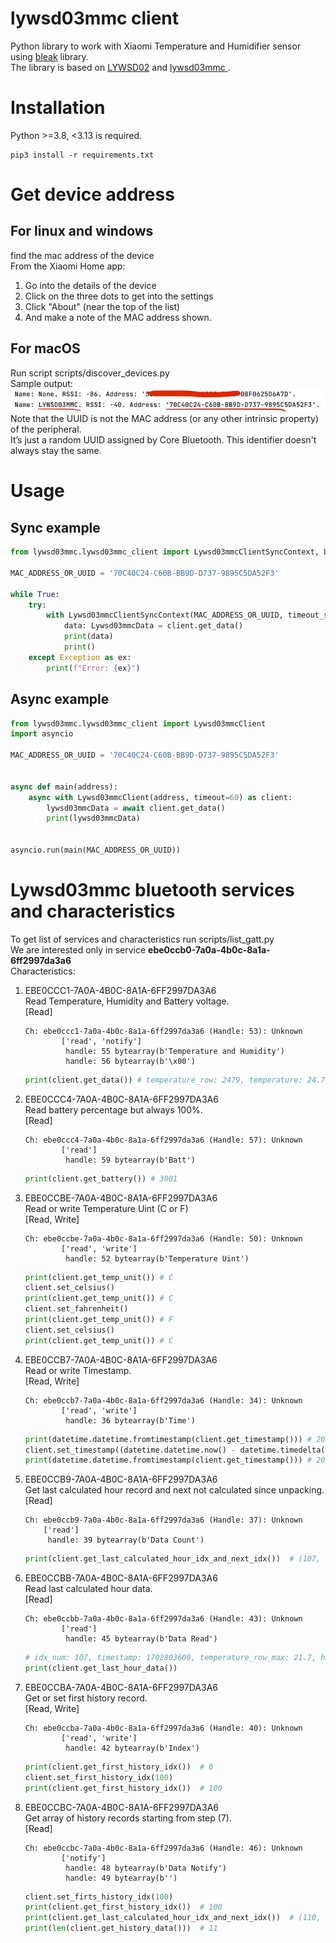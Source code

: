 # lywsd03mmc client
Python library to work with Xiaomi Temperature and Humidifier sensor using [bleak](https://pypi.org/project/bleak/) library.   
The library is based on [LYWSD02](https://github.com/h4/lywsd02) and [lywsd03mmc
](https://github.com/uduncanu/lywsd03mmc).

# Installation
Python >=3.8, <3.13 is required.
```commandline
pip3 install -r requirements.txt
```

# Get device address
## For linux and windows
find the mac address of the device  
From the Xiaomi Home app:
1. Go into the details of the device
2. Click on the three dots to get into the settings
3. Click "About" (near the top of the list)
4. And make a note of the MAC address shown.

## For macOS
Run script scripts/discover_devices.py   
Sample output:  
![discover.png](pics%2Fdiscover.png)   
Note that the UUID is not the MAC address (or any other intrinsic property) of the peripheral.  
It’s just a random UUID assigned by Core Bluetooth. This identifier doesn't always stay the same.  

# Usage
## Sync example
```python
from lywsd03mmc.lywsd03mmc_client import Lywsd03mmcClientSyncContext, Lywsd03mmcData

MAC_ADDRESS_OR_UUID = '70C40C24-C60B-BB9D-D737-9895C5DA52F3'

while True:
    try:
        with Lywsd03mmcClientSyncContext(MAC_ADDRESS_OR_UUID, timeout_sec=60) as client:
            data: Lywsd03mmcData = client.get_data()
            print(data)
            print()
    except Exception as ex:
        print(f"Error: {ex}")
```
## Async example
```python
from lywsd03mmc.lywsd03mmc_client import Lywsd03mmcClient
import asyncio

MAC_ADDRESS_OR_UUID = '70C40C24-C60B-BB9D-D737-9895C5DA52F3'


async def main(address):
    async with Lywsd03mmcClient(address, timeout=60) as client:
        lywsd03mmcData = await client.get_data()
        print(lywsd03mmcData)


asyncio.run(main(MAC_ADDRESS_OR_UUID))
```

# Lywsd03mmc bluetooth services and characteristics     
To get list of services and characteristics run scripts/list_gatt.py    
We are interested only in service <b>ebe0ccb0-7a0a-4b0c-8a1a-6ff2997da3a6</b>     
Characteristics:     
1. EBE0CCC1-7A0A-4B0C-8A1A-6FF2997DA3A6   
    Read Temperature, Humidity and Battery voltage.  
    [Read]
    ```text
    Ch: ebe0ccc1-7a0a-4b0c-8a1a-6ff2997da3a6 (Handle: 53): Unknown
    		['read', 'notify']
    		 handle: 55 bytearray(b'Temperature and Humidity')
    		 handle: 56 bytearray(b'\x00')
    ```
    ```python
    print(client.get_data()) # temperature_row: 2479, temperature: 24.79, hum: 33, battery_vol: 2994, battery_percentage: 89
    ```
2. EBE0CCC4-7A0A-4B0C-8A1A-6FF2997DA3A6        
    Read battery percentage but always 100%.       
    [Read]
    ```text
    Ch: ebe0ccc4-7a0a-4b0c-8a1a-6ff2997da3a6 (Handle: 57): Unknown
    		['read']
    		 handle: 59 bytearray(b'Batt')
    ```
    ```python
    print(client.get_battery()) # 3001
    ```
3. EBE0CCBE-7A0A-4B0C-8A1A-6FF2997DA3A6     
    Read or write Temperature Uint (C or F)     
    [Read, Write]     
    ```text
    Ch: ebe0ccbe-7a0a-4b0c-8a1a-6ff2997da3a6 (Handle: 50): Unknown
    		['read', 'write']
    		 handle: 52 bytearray(b'Temperature Uint')
    ```
    ```python
    print(client.get_temp_unit()) # C
    client.set_celsius()
    print(client.get_temp_unit()) # C
    client.set_fahrenheit()
    print(client.get_temp_unit()) # F
    client.set_celsius()
    print(client.get_temp_unit()) # C 
    ```
4. EBE0CCB7-7A0A-4B0C-8A1A-6FF2997DA3A6     
    Read or write Timestamp.            
    [Read, Write]     
    ```text
    Ch: ebe0ccb7-7a0a-4b0c-8a1a-6ff2997da3a6 (Handle: 34): Unknown
    		['read', 'write']
    		 handle: 36 bytearray(b'Time')
    ```
    ```python
    print(datetime.datetime.fromtimestamp(client.get_timestamp())) # 2023-12-18 01:36:38
    client.set_timestamp((datetime.datetime.now() - datetime.timedelta(days=1)).timestamp())
    print(datetime.datetime.fromtimestamp(client.get_timestamp())) # 2023-12-17 01:36:38
    ```   

5. EBE0CCB9-7A0A-4B0C-8A1A-6FF2997DA3A6     
    Get last calculated hour record and next not calculated since unpacking.     
    [Read]     
    ```text
    Ch: ebe0ccb9-7a0a-4b0c-8a1a-6ff2997da3a6 (Handle: 37): Unknown
		['read']
		 handle: 39 bytearray(b'Data Count')
    ```
    ```python
    print(client.get_last_calculated_hour_idx_and_next_idx())  # (107, 108)
    ```

6. EBE0CCBB-7A0A-4B0C-8A1A-6FF2997DA3A6     
    Read last calculated hour data.  
    [Read]    
    ```text
    Ch: ebe0ccbb-7a0a-4b0c-8a1a-6ff2997da3a6 (Handle: 43): Unknown
    		['read']
    		 handle: 45 bytearray(b'Data Read')
    ```
    ```python
    # idx_num: 107, timestamp: 1702803600, temperature_row_max: 21.7, humidity_max: 39, temperature_row_min: 20.6, humidity_min: 37
    print(client.get_last_hour_data()) 
    ```

7. EBE0CCBA-7A0A-4B0C-8A1A-6FF2997DA3A6     
    Get or set first history record.    
    [Read, Write]    
    ```text
    Ch: ebe0ccba-7a0a-4b0c-8a1a-6ff2997da3a6 (Handle: 40): Unknown
    		['read', 'write']
    		 handle: 42 bytearray(b'Index')
    ```
    ```python
    print(client.get_first_history_idx())  # 0 
    client.set_first_history_idx(100)
    print(client.get_first_history_idx())  # 100
    ```

8. EBE0CCBC-7A0A-4B0C-8A1A-6FF2997DA3A6     
    Get array of history records starting from step (7).   
    [Read]
    ```text
    Ch: ebe0ccbc-7a0a-4b0c-8a1a-6ff2997da3a6 (Handle: 46): Unknown
    		['notify']
    		 handle: 48 bytearray(b'Data Notify')
    		 handle: 49 bytearray(b'')
    ```
    ```python
    client.set_firts_history_idx(100)
    print(client.get_first_history_idx())  # 100
    print(client.get_last_calculated_hour_idx_and_next_idx())  # (110, 111)
    print(len(client.get_history_data()))  # 11
    ```


